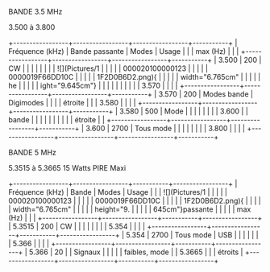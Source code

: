 BANDE 3.5 MHz

3.500 à 3.800

+-----------------+-----------------+-----------------+-----------+
| Fréquence (kHz) | Bande passante  | Modes           | Usage     |
|                 | max (Hz)        |                 |           |
+-----------------+-----------------+-----------------+-----------+
| 3.500           | 200             | CW              |           |
|                 |                 |                 |           |
| ![](Pictures/1  |                 |                 |           |
| 000020100000123 |                 |                 |           |
| 0000019F66DD10C |                 |                 |           |
| 1F2D0B6D2.png){ |                 |                 |           |
| width="6.765cm" |                 |                 |           |
| he              |                 |                 |           |
| ight="9.645cm"} |                 |                 |           |
|                 |                 |                 |           |
| 3.570           |                 |                 |           |
+-----------------+-----------------+-----------------+-----------+
| 3.570           | 200             | Modes bande     | Digimodes |
|                 |                 | étroite         |           |
| 3.580           |                 |                 |           |
+-----------------+-----------------+-----------------+-----------+
| 3.580           | 500             | Mode            |           |
|                 |                 |                 |           |
| 3.600           |                 | bande           |           |
|                 |                 |                 |           |
|                 |                 | étroite         |           |
+-----------------+-----------------+-----------------+-----------+
| 3.600           | 2700            | Tous mode       |           |
|                 |                 |                 |           |
| 3.800           |                 |                 |           |
+-----------------+-----------------+-----------------+-----------+

BANDE 5 MHz

5.3515 à 5.3665 15 Watts PIRE Maxi

+-----------------+-----------------+-----------+-----------------+
| Fréquence (kHz) | Bande           | Modes     | Usage           |
|                 | ![](Pictures/1  |           |                 |
|                 | 000020100000123 |           |                 |
|                 | 0000019F66DD10C |           |                 |
|                 | 1F2D0B6D2.png){ |           |                 |
|                 | width="6.765cm" |           |                 |
|                 | height="9.      |           |                 |
|                 | 645cm"}passante |           |                 |
|                 | max (Hz)        |           |                 |
+-----------------+-----------------+-----------+-----------------+
| 5.3515          | 200             | CW        |                 |
|                 |                 |           |                 |
| 5.354           |                 |           |                 |
+-----------------+-----------------+-----------+-----------------+
| 5.354           | 2700            | Tous mode | USB             |
|                 |                 |           |                 |
| 5.366           |                 |           |                 |
+-----------------+-----------------+-----------+-----------------+
| 5.366           | 20              |           | Signaux         |
|                 |                 |           | faibles, mode   |
| 5.3665          |                 |           | étroits         |
+-----------------+-----------------+-----------+-----------------+
